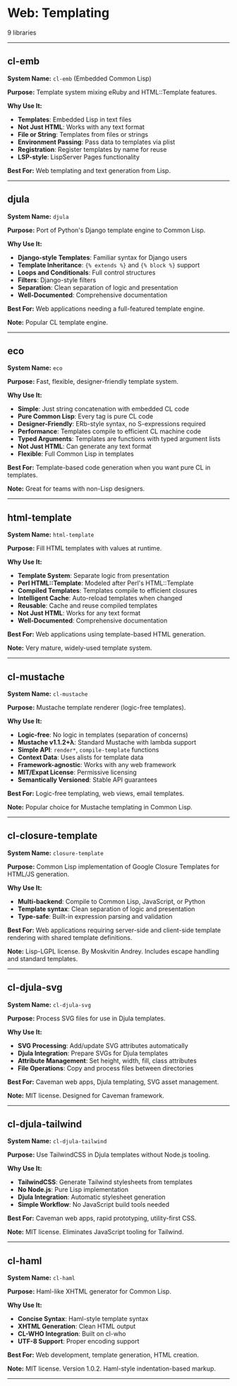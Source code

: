 # Web: Templating

9 libraries

---

## cl-emb

**System Name:** `cl-emb` (Embedded Common Lisp)

**Purpose:** Template system mixing eRuby and HTML::Template features.

**Why Use It:**
- **Templates**: Embedded Lisp in text files
- **Not Just HTML**: Works with any text format
- **File or String**: Templates from files or strings
- **Environment Passing**: Pass data to templates via plist
- **Registration**: Register templates by name for reuse
- **LSP-style**: LispServer Pages functionality

**Best For:** Web templating and text generation from Lisp.

---


## djula

**System Name:** `djula`

**Purpose:** Port of Python's Django template engine to Common Lisp.

**Why Use It:**
- **Django-style Templates**: Familiar syntax for Django users
- **Template Inheritance**: `{% extends %}` and `{% block %}` support
- **Loops and Conditionals**: Full control structures
- **Filters**: Django-style filters
- **Separation**: Clean separation of logic and presentation
- **Well-Documented**: Comprehensive documentation

**Best For:** Web applications needing a full-featured template engine.

**Note:** Popular CL template engine.

---


## eco

**System Name:** `eco`

**Purpose:** Fast, flexible, designer-friendly template system.

**Why Use It:**
- **Simple**: Just string concatenation with embedded CL code
- **Pure Common Lisp**: Every tag is pure CL code
- **Designer-Friendly**: ERb-style syntax, no S-expressions required
- **Performance**: Templates compile to efficient CL machine code
- **Typed Arguments**: Templates are functions with typed argument lists
- **Not Just HTML**: Can generate any text format
- **Flexible**: Full Common Lisp in templates

**Best For:** Template-based code generation when you want pure CL in templates.

**Note:** Great for teams with non-Lisp designers.

---


## html-template

**System Name:** `html-template`

**Purpose:** Fill HTML templates with values at runtime.

**Why Use It:**
- **Template System**: Separate logic from presentation
- **Perl HTML::Template**: Modeled after Perl's HTML::Template
- **Compiled Templates**: Templates compile to efficient closures
- **Intelligent Cache**: Auto-reload templates when changed
- **Reusable**: Cache and reuse compiled templates
- **Not Just HTML**: Works for any text format
- **Well-Documented**: Comprehensive documentation

**Best For:** Web applications using template-based HTML generation.

**Note:** Very mature, widely-used template system.

---


## cl-mustache

**System Name:** `cl-mustache`

**Purpose:** Mustache template renderer (logic-free templates).

**Why Use It:**
- **Logic-free**: No logic in templates (separation of concerns)
- **Mustache v1.1.2+λ**: Standard Mustache with lambda support
- **Simple API**: `render*`, `compile-template` functions
- **Context Data**: Uses alists for template data
- **Framework-agnostic**: Works with any web framework
- **MIT/Expat License**: Permissive licensing
- **Semantically Versioned**: Stable API guarantees

**Best For:** Logic-free templating, web views, email templates.

**Note:** Popular choice for Mustache templating in Common Lisp.

---


## cl-closure-template

**System Name:** `closure-template`

**Purpose:** Common Lisp implementation of Google Closure Templates for HTML/JS generation.

**Why Use It:**
- **Multi-backend**: Compile to Common Lisp, JavaScript, or Python
- **Template syntax**: Clean separation of logic and presentation
- **Type-safe**: Built-in expression parsing and validation

**Best For:** Web applications requiring server-side and client-side template rendering with shared template definitions.

**Note:** Lisp-LGPL license. By Moskvitin Andrey. Includes escape handling and standard templates.

---


## cl-djula-svg

**System Name:** `cl-djula-svg`

**Purpose:** Process SVG files for use in Djula templates.

**Why Use It:**
- **SVG Processing**: Add/update SVG attributes automatically
- **Djula Integration**: Prepare SVGs for Djula templates
- **Attribute Management**: Set height, width, fill, class attributes
- **File Operations**: Copy and process files between directories

**Best For:** Caveman web apps, Djula templating, SVG asset management.

**Note:** MIT license. Designed for Caveman framework.

---


## cl-djula-tailwind

**System Name:** `cl-djula-tailwind`

**Purpose:** Use TailwindCSS in Djula templates without Node.js tooling.

**Why Use It:**
- **TailwindCSS**: Generate Tailwind stylesheets from templates
- **No Node.js**: Pure Lisp implementation
- **Djula Integration**: Automatic stylesheet generation
- **Simple Workflow**: No JavaScript build tools needed

**Best For:** Caveman web apps, rapid prototyping, utility-first CSS.

**Note:** MIT license. Eliminates JavaScript tooling for Tailwind.

---


## cl-haml

**System Name:** `cl-haml`

**Purpose:** Haml-like XHTML generator for Common Lisp.

**Why Use It:**
- **Concise Syntax**: Haml-style template syntax
- **XHTML Generation**: Clean HTML output
- **CL-WHO Integration**: Built on cl-who
- **UTF-8 Support**: Proper encoding support

**Best For:** Web development, template generation, HTML creation.

**Note:** MIT license. Version 1.0.2. Haml-style indentation-based markup.

---


